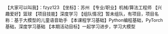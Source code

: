 【大家可以叫我】：fzyz123
【坐标】：苏州
【专业/职业】机械/算法工程师
【兴趣爱好】篮球
【项目技能】深度学习
【组队情况】暂未组队，有项目，项目名称：基于大模型的儿童语音助手
【本课程学习基础】Python编程基础，PyTorch基础，深度学习基础
【本期活动目标】一起学习进步，学习大模型
